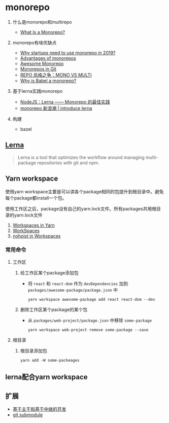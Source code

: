 # monorepo

1. 什么是monorepo和multirepo
   * [What Is a Monorepo?](https://www.perforce.com/blog/vcs/what-monorepo)
2. monorepo有啥优缺点
   * [Why startups need to use monorepo in 2019?](https://medium.com/@hoangbkit/why-monorepo-in-2018-89221acd4bfb)
   * [Advantages of monorepos](https://danluu.com/monorepo/)
   * [Awesome Monorepo](https://github.com/korfuri/awesome-monorepo)
   * [Monorepos in Git](https://www.atlassian.com/git/tutorials/monorepos)
   * [REPO 风格之争：MONO VS MULTI](https://zhuanlan.zhihu.com/p/31289463)
   * [Why is Babel a monorepo?](https://github.com/babel/babel/blob/master/doc/design/monorepo.md)

3. 基于lerna实践monorepo
   * [NodeJS：Lerna —— Monorepo 的最佳实践](https://cloud.tencent.com/developer/article/1467217)
   * [monorepo 新浪潮 | introduce lerna](https://github.com/pigcan/blog/issues/3)

4. 构建
   * bazel

## [Lerna](https://github.com/lerna)

> Lerna is a tool that optimizes the workflow around managing multi-package repositories with git and npm.

## Yarn workspace

使用yarn workspace主要是可以讲各个package相同的包提升到根目录中。避免每个package都install一个包。

使用工作区之后，package没有自己的yarn.lock文件。所有packages共用根目录的yarn.lock文件

1. [Workspaces in Yarn](https://classic.yarnpkg.com/blog/2017/08/02/introducing-workspaces/)
2. [WorkSpaces](https://classic.yarnpkg.com/en/docs/workspaces)
3. [nohoist in Workspaces](https://classic.yarnpkg.com/blog/2018/02/15/nohoist/)

### 常用命令

1. 工作区

   1. 给工作区某个package添加包

      * 将 `react` 和 `react-dom` 作为 `devDependencies` 加到 `packages/awesome-package/package.json` 中

        `yarn workspace awesome-package add react react-dom --dev`

   2. 删除工作区某个package的某个包

      * 从 `packages/web-project/package.json` 中移除 `some-package`

        `yarn workspace web-project remove some-package --save`

2. 根目录

   1. 根目录添加包

      `yarn add -W some-packeages`

## lerna配合yarn workspace



## 扩展

* [基于主干和基于中继的开发](https://trunkbaseddevelopment.com/)
* [git submodule](https://www.atlassian.com/git/tutorials/git-submodule)



